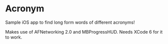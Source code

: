 # Acronym
Sample iOS app to find long form words of different acronyms!

Makes use of AFNetworking 2.0 and MBProgressHUD. 
Needs XCode 6 for it to work.
